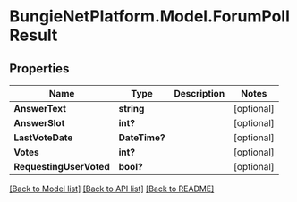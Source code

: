 # BungieNetPlatform.Model.ForumPollResult
## Properties

Name | Type | Description | Notes
------------ | ------------- | ------------- | -------------
**AnswerText** | **string** |  | [optional] 
**AnswerSlot** | **int?** |  | [optional] 
**LastVoteDate** | **DateTime?** |  | [optional] 
**Votes** | **int?** |  | [optional] 
**RequestingUserVoted** | **bool?** |  | [optional] 

[[Back to Model list]](../README.md#documentation-for-models) [[Back to API list]](../README.md#documentation-for-api-endpoints) [[Back to README]](../README.md)

